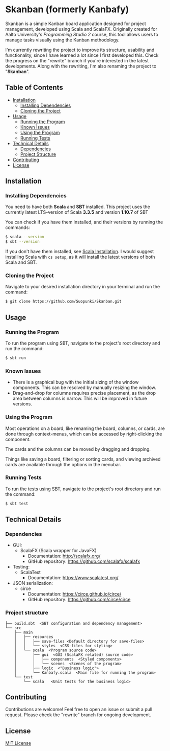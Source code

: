 # Skanban (formerly Kanbafy)

Skanban is a simple Kanban board application designed for project management, developed using Scala and ScalaFX.
Originally created for Aalto University's *Programming Studio 2* course, this tool allows users to manage tasks visually using the Kanban methodology.

I'm currently rewriting the project to improve its structure, usability and functionality, since I have learned a lot since I first developed this.
Check the progress on the "rewrite" branch if you're interested in the latest developments.
Along with the rewriting, I'm also renaming the project to "**Skanban**".

## Table of Contents

- [Installation](#installation)
  - [Installing Dependencies](#installing-dependencies)
  - [Cloning the Project](#cloning-the-project)
- [Usage](#usage)
  - [Running the Program](#running-the-program)
  - [Known Issues](#known-issues)
  - [Using the Program](#using-the-program)
  - [Running Tests](#running-tests)
- [Technical Details](#technical-details)
  - [Dependencies](#dependencies)
  - [Project Structure](#project-structure)
- [Contributing](#contributing)
- [License](#license)

## Installation

### Installing Dependencies

You need to have both **Scala** and **SBT** installed.
This project uses the currently latest LTS-version of Scala **3.3.5** and version **1.10.7** of SBT

You can check if you have them installed, and their versions by running the commands:

```bash
$ scala --version
$ sbt --version
```

If you don't have them installed, see [Scala Installation](https://www.scala-lang.org/download/).
I would suggest installing Scala with `cs setup`, as it will install the latest versions of both Scala and SBT.

### Cloning the Project

Navigate to your desired installation directory in your terminal and run the command:
```bash
$ git clone https://github.com/Suopunki/Skanban.git
```

## Usage

### Running the Program

To run the program using SBT, navigate to the project's root directory and run the command:

```bash
$ sbt run
```

### Known Issues

- There is a graphical bug with the initial sizing of the window components. This can be resolved by manually resizing the window.
- Drag-and-drop for columns requires precise placement, as the drop area between columns is narrow. This will be improved in future versions.

### Using the Program

Most operations on a board, like renaming the board, columns, or cards, are done through context-menus, which can be accessed by right-clicking the component.

The cards and the columns can be moved by dragging and dropping.

Things like saving a board, filtering or sorting cards, and viewing archived cards are available through the options in the menubar.

### Running Tests

To run the tests using SBT, navigate to the project's root directory and run the command:

```bash
$ sbt test
```

## Technical Details

### Dependencies

- GUI:
  - ScalaFX (Scala wrapper for JavaFX)
    - Documentation: http://scalafx.org/
    - GitHub repository: https://github.com/scalafx/scalafx
- Testing:
  - ScalaTest
    - Documentation: https://www.scalatest.org/
- JSON serialization:
  - circe
    - Documentation: https://circe.github.io/circe/
    - GitHub repository: https://github.com/circe/circe

### Project structure

    ├── build.sbt  <SBT configuration and dependency management>
    └── src
        ├── main
        │   ├── resources
        │   │   ├── save-files <Default directory for save-files>
        │   │   └── styles  <CSS-files for styling>
        │   └── scala  <Program source code>
        │       ├── gui  <GUI (ScalaFX related) source code>
        │       │   ├── components  <Styled components>
        │       │   └── scenes  <Scenes of the program>
        │       ├── logic  <"Business logic">
        │       └── Kanbafy.scala  <Main file for running the program>
        └── test
            └── scala   <Unit tests for the business logic> 

## Contributing
Contributions are welcome!
Feel free to open an issue or submit a pull request.
Please check the "rewrite" branch for ongoing development.

## License

[MIT License](LICENSE)
